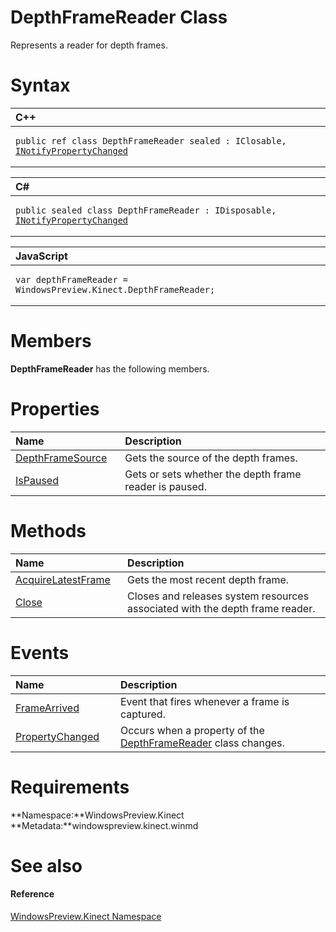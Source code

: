 DepthFrameReader Class  
======================  

Represents a reader for depth frames. <span id="syntaxSection"></span>

Syntax  
======  

<table>
<colgroup>
<col width="100%" />
</colgroup>
<thead>
<tr class="header">
<th align="left">C++</th>
</tr>
</thead>
<tbody>
<tr class="odd">
<td align="left"><pre><code>public ref class DepthFrameReader sealed : IClosable, <a href="../Data/INotifyPropertyChanged.md">INotifyPropertyChanged</a></code></pre></td>
</tr>
</tbody>
</table>

<table>
<colgroup>
<col width="100%" />
</colgroup>
<thead>
<tr class="header">
<th align="left">C#</th>
</tr>
</thead>
<tbody>
<tr class="odd">
<td align="left"><pre><code>public sealed class DepthFrameReader : IDisposable, <a href="../Data/INotifyPropertyChanged.md">INotifyPropertyChanged</a></code></pre></td>
</tr>
</tbody>
</table>

<table>
<colgroup>
<col width="100%" />
</colgroup>
<thead>
<tr class="header">
<th align="left">JavaScript</th>
</tr>
</thead>
<tbody>
<tr class="odd">
<td align="left"><pre><code>var depthFrameReader = WindowsPreview.Kinect.DepthFrameReader;</code></pre></td>
</tr>
</tbody>
</table>

<span id="classMembersSection"></span>

Members  
=======  

**DepthFrameReader** has the following members.  

<span id="publicpropertiesSection"></span>

Properties  
==========  

<table>
<colgroup>
<col width="30%" />
<col width="60%" />
</colgroup>
<thead>
<tr class="header">
<th align="left">Name</th>
<th align="left">Description</th>
</tr>
</thead>
<tbody>
<tr class="odd">
<td align="left"><a href="DepthFrameReader_Class/Properties/DepthFrameSource_Property.md">DepthFrameSource</a></td>
<td align="left">Gets the source of the depth frames.</td>
</tr>
<tr class="even">
<td align="left"><a href="DepthFrameReader_Class/Properties/IsPaused_Property.md">IsPaused</a></td>
<td align="left">Gets or sets whether the depth frame reader is paused.</td>
</tr>
</tbody>
</table>

<span id="publicmethodsSection"></span>

Methods  
=======  

<table>
<colgroup>
<col width="30%" />
<col width="60%" />
</colgroup>
<thead>
<tr class="header">
<th align="left">Name</th>
<th align="left">Description</th>
</tr>
</thead>
<tbody>
<tr class="odd">
<td align="left"><a href="DepthFrameReader_Class/Methods/AcquireLatestFrame_Method.md">AcquireLatestFrame</a></td>
<td align="left">Gets the most recent depth frame.</td>
</tr>
<tr class="even">
<td align="left"><a href="DepthFrameReader_Class/Methods/Close_Method.md">Close</a></td>
<td align="left">Closes and releases system resources associated with the depth frame reader.</td>
</tr>
</tbody>
</table>

<span id="publiceventsSection"></span>

Events  
======  

<table>
<colgroup>
<col width="30%" />
<col width="60%" />
</colgroup>
<thead>
<tr class="header">
<th align="left">Name</th>
<th align="left">Description</th>
</tr>
</thead>
<tbody>
<tr class="odd">
<td align="left"><a href="DepthFrameReader_Class/Events/FrameArrived_Event.md">FrameArrived</a></td>
<td align="left">Event that fires whenever a frame is captured.</td>
</tr>
<tr class="even">
<td align="left"><a href="DepthFrameReader_Class/Events/PropertyChanged_Event.md">PropertyChanged</a></td>
<td align="left">Occurs when a property of the <a href="">DepthFrameReader</a> class changes.</td>
</tr>
</tbody>
</table>

<span id="requirements"></span>

Requirements  
============  

**Namespace:**WindowsPreview.Kinect  
**Metadata:**windowspreview.kinect.winmd  

<span id="ID4E6"></span>

See also  
========  

<span id="ID4EBB"></span>
#### Reference  

[WindowsPreview.Kinect Namespace](../Kinect.md)  



<!--Please do not edit the data in the comment block below.-->
<!--
TOCTitle : DepthFrameReader Class
RLTitle : DepthFrameReader Class
KeywordK : DepthFrameReader class, about
HelpPriority : 2
TopicType : apiref
KeywordF : WindowsPreview.Kinect.DepthFrameReader
KeywordF : DepthFrameReader
KeywordF : WindowsPreview.Kinect.DepthFrameReader
KeywordA : T:WindowsPreview.Kinect.DepthFrameReader
AssetID : T:WindowsPreview.Kinect.DepthFrameReader
Locale : en-us
CommunityContent : 1
APIType : Managed
APILocation : windowspreview.kinect.winmd
APIName : WindowsPreview.Kinect.DepthFrameReader
TargetOS : Windows
TopicType : kbSyntax
DevLang : VB
DevLang : CSharp
DevLang : JavaScript
DevLang : C++
DocSet : K4Wv2
ProjType : K4Wv2Proj
Technology : Kinect for Windows
Product : Kinect for Windows SDK v2
productversion : 20
-->
